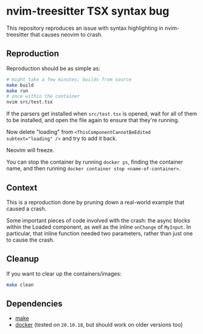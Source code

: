 # nvim-treesitter TSX syntax bug

This repository reproduces an issue with syntax highlighting in nvim-treesitter that causes neovim to crash.

## Reproduction

Reproduction should be as simple as:

```bash
# might take a few minutes; builds from source
make build
make run
# once within the container
nvim src/test.tsx
```

If the parsers get installed when `src/test.tsx` is opened, wait for all of them to be installed, and open the file again to ensure that they're running.

Now delete "loading" from `<ThisComponentCannotBeEdited subtext="loading" />` and try to add it back.

Neovim will freeze.

You can stop the container by running `docker ps`, finding the container name, and then running `docker container stop <name-of-container>`.

## Context

This is a reproduction done by pruning down a real-world example that caused a crash.

Some important pieces of code involved with the crash: the async blocks within the Loaded component, as well as the inline `onChange` of `MyInput`. In particular, that inline function needed two parameters, rather than just one to cause the crash.

## Cleanup

If you want to clear up the containers/images:

```bash
make clean
```

## Dependencies
* [make](https://www.gnu.org/software/make/)
* [docker](https://docs.docker.com/install/) (tested on `20.10.18`, but should work on older versions too)
